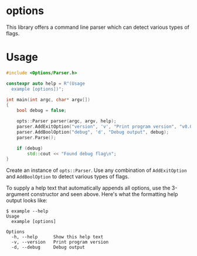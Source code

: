 # options

This library offers a command line parser which can detect various types of flags.

# Usage

```cpp
#include <Options/Parser.h>

constexpr auto help = R"(Usage
  example [options])";

int main(int argc, char* argv[])
{
    bool debug = false;

    opts::Parser parser(argc, argv, help);
    parser.AddExitOption("version", 'v', "Print program version", "v0.0.0");
    parser.AddBoolOption("debug", 'd', "Debug output", debug);
    parser.Parse();

    if (debug)
        std::cout << "Found debug flag\n";
}
```

Create an instance of `opts::Parser`. Use any combination of `AddExitOption` and `AddBoolOption` to detect various types of flags.

To supply a help text that automatically appends all options, use the 3-argument constructor and seen above. Here's what the formatting help output looks like:

```
$ example --help
Usage
  example [options]

Options
  -h, --help      Show this help text
  -v, --version   Print program version
  -d, --debug     Debug output
```
